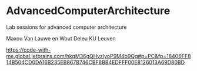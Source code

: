 # AdvancedComputerArchitecture
Lab sessions for advanced computer architecture

Maxou Van Lauwe en Wout Deleu
KU Leuven

https://code-with-me.global.jetbrains.com/hkqM36gQHvzlyoP9M4b9Qg#p=PC&fp=18406FF814B504CD0DA16B235EB867B746CBF8BB4EDFFF00E8126013A69D80BD